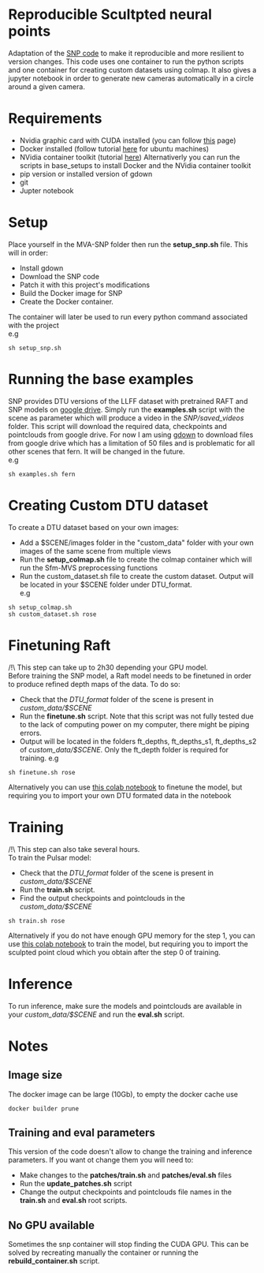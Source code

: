# Reproducible Scultpted neural points
Adaptation of the [SNP code](https://github.com/princeton-vl/SNP) to make it reproducible and more resilient to version changes.
This code uses one container to run the python scripts and one container for creating custom datasets using colmap. It also gives a jupyter notebook in order to generate new cameras automatically in a circle around a given camera.

# Requirements
- Nvidia graphic card with CUDA installed (you can follow [this](https://docs.nvidia.com/cuda/cuda-installation-guide-linux/index.html) page)
- Docker installed (follow tutorial [here](https://docs.docker.com/engine/install/ubuntu) for ubuntu machines)
- NVidia container toolkit (tutorial [here](https://saturncloud.io/blog/how-to-install-pytorch-on-the-gpu-with-docker/)) Alternativerly you can run the scripts in base_setups to install Docker and the NVidia container toolkit
- pip version or installed version of gdown
- git
- Jupter notebook

# Setup
Place yourself in the MVA-SNP folder then run the **setup_snp.sh** file. This will in order:
- Install gdown
- Download the SNP code 
- Patch it with this project's modifications 
- Build the Docker image for SNP
- Create the Docker container.

The container will later be used to run every python command associated with the project  
e.g
``` 
sh setup_snp.sh
```

# Running the base examples 
SNP provides DTU versions of the LLFF dataset with pretrained RAFT and SNP models on [google drive](https://drive.google.com/drive/folders/189nUV9_9YM_0bLW1Y97SQ1nK_EVpxGW6). Simply run the **examples.sh** script with the scene as parameter which will produce a video in the _SNP/saved_videos_ folder. This script will download the required data, checkpoints and pointclouds from google drive. For now I am using [gdown](https://github.com/wkentaro/gdown) to download files from google drive which has a limitation of 50 files and is problematic for all other scenes that fern. It will be changed in the future.  
e.g
```
sh examples.sh fern
```

# Creating Custom DTU dataset
To create a DTU dataset based on your own images:
- Add a $SCENE/images folder in the "custom_data" folder with your own images of the same scene from multiple views
- Run the **setup_colmap.sh** file to create the colmap container which will run the Sfm-MVS preprocessing functions
- Run the custom_dataset.sh file to create the custom dataset. Output will be located in your $SCENE folder under DTU_format.  
e.g
``` 
sh setup_colmap.sh
sh custom_dataset.sh rose
```
# Finetuning Raft
/!\ This step can take up to 2h30 depending your GPU model.  
Before training the SNP model, a Raft model needs to be finetuned in order to produce refined depth maps of the data. To do so: 
- Check that the _DTU_format_ folder of the scene is present in _custom_data/$SCENE_
- Run the **finetune.sh** script. Note that this script was not fully tested due to the lack of computing power on my computer, there might be piping errors.
- Output will be located in the folders ft_depths, ft_depths_s1, ft_depths_s2 of _custom_data/$SCENE_. Only the ft_depth folder is required for training. 
e.g
```
sh finetune.sh rose
```
Alternatively you can use [this colab notebook](https://colab.research.google.com/drive/1lMzx6pLVchVBVUfjtbEyBXd7-VIsZnNz?usp=sharing)
 to finetune the model, but requiring you to import your own DTU formated data in the notebook


# Training 
/!\ This step can also take several hours.   
To train the Pulsar model:
- Check that the _DTU_format_ folder of the scene is present in _custom_data/$SCENE_
- Run the **train.sh** script. 
- Find the output checkpoints and pointclouds in the _custom_data/$SCENE_  
``` 
sh train.sh rose 
```
Alternatively if you do not have enough GPU memory for the step 1, you can use [this colab notebook](https://colab.research.google.com/drive/16rWLr2NZZ0pjfgOTr1WN5_ZC1E4wnmBy?usp=sharing) to train the model, but requiring you to import the sculpted point cloud which you obtain after the step 0 of training.
# Inference
To run inference, make sure the models and pointclouds are available in your _custom_data/$SCENE_ and run the **eval.sh** script.
# Notes
## Image size
The docker image can be large (10Gb), to empty the docker cache use
```
docker builder prune
```
## Training and eval parameters
This version of the code doesn't allow to change the training and inference parameters. If you want ot change them you will need to:
- Make changes to the **patches/train.sh** and **patches/eval.sh** files
- Run the **update_patches.sh** script
- Change the output checkpoints and pointclouds file names in the **train.sh** and **eval.sh** root scripts.

## No GPU available
Sometimes the snp container will stop finding the CUDA GPU. This can be solved by recreating manually the container or running the **rebuild_container.sh** script.